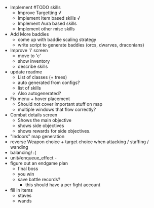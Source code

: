 * Implement #TODO skills
    * Improve Targetting √
    * Implement Item based skills √
    * Implement Aura based skills
    * Implement other misc skills
* Add More baddies
    * come up with baddie scaling strategy
    * write script to generate baddies (orcs, dwarves, draconians)
* Improve 'i' screen
    * move to 'c'
    * show inventory
    * describe skills
* update readme
    * List of classes (+ trees)
    * auto generated from configs?
    * list of skills
    * Also autogenerated?
* Fix menu + hover placement
    * Should not cover important stuff on map
    * multiple windows that flow correctly?
* Combat details screen
    * Shows the main objective
    * shows side objectives
    * shows rewards for side objectives.
* "Indoors" map generation
* reverse Weapon choice + target choice when attacking / staffing / wanding
* balancing! :(
* unit#enqueue_effect - 
* figure out an endgame plan
    * final boss
    * you win
    * save battle records?
        * this should have a per fight account
* fill in items
  * staves
  * wands
